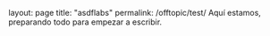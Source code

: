 layout: page
title: "asdflabs"
permalink: /offtopic/test/
Aquí estamos, preparando todo para empezar a escribir.
